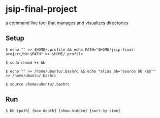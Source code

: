 # jsip-final-project

a command line tool that manages and visualizes directories

## Setup
```
$ echo "" >> $HOME/.profile && echo PATH="$HOME/jsip-final-project/bb:$PATH" >> $HOME/.profile 
```
```
$ sudo chmod +x bb
```
```
$ echo "" >> /home/ubuntu/.bashrc && echo "alias bb='source bb \$@'" >> /home/ubuntu/.bashrc
```
```
$ source /home/ubuntu/.bashrc
```

## Run
```
$ bb [path] [max-depth] [show-hidden] [sort-by-time]
```